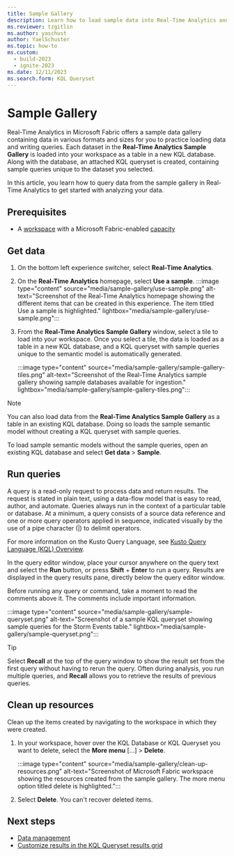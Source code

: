 ```yaml
---
title: Sample Gallery
description: Learn how to load sample data into Real-Time Analytics and explore it using sample queries in a KQL queryset.
ms.reviewer: tzgitlin
ms.author: yaschust
author: YaelSchuster
ms.topic: how-to
ms.custom:
  - build-2023
  - ignite-2023
ms.date: 12/11/2023
ms.search.form: KQL Queryset
---
```


# Sample Gallery

Real-Time Analytics in Microsoft Fabric offers a sample data gallery containing data in various formats and sizes for you to practice loading data and writing queries. Each dataset in the **Real-Time Analytics Sample Gallery** is loaded into your workspace as a table in a new KQL database. Along with the database, an attached KQL queryset is created, containing sample queries unique to the dataset you selected.

In this article, you learn how to query data from the sample gallery in Real-Time Analytics to get started with analyzing your data.

## Prerequisites

* A [workspace](../get-started/create-workspaces.md) with a Microsoft Fabric-enabled [capacity](../enterprise/licenses.md#capacity)

## Get data

1. On the bottom left experience switcher, select **Real-Time Analytics**.
1. On the **Real-Time Analytics** homepage, select **Use a sample**.
    :::image type="content" source="media/sample-gallery/use-sample.png" alt-text="Screenshot of the Real-Time Analytics homepage showing the different items that can be created in this experience. The item titled Use a sample is highlighted." lightbox="media/sample-gallery/use-sample.png":::
1. From the **Real-Time Analytics Sample Gallery** window, select a tile to load into your workspace. Once you select a tile, the data is loaded as a table in a new KQL database, and a KQL queryset with sample queries unique to the semantic model is automatically generated.

    :::image type="content" source="media/sample-gallery/sample-gallery-tiles.png" alt-text="Screenshot of the Real-Time Analytics sample gallery showing sample databases available for ingestion."  lightbox="media/sample-gallery/sample-gallery-tiles.png":::

> [!NOTE]
> You can also load data from the **Real-Time Analytics Sample Gallery** as a table in an existing KQL database. Doing so loads the sample semantic model without creating a KQL queryset with sample queries.
>
> To load sample semantic models without the sample queries, open an existing KQL database and select **Get data** > **Sample**.

## Run queries

A query is a read-only request to process data and return results. The request is stated in plain text, using a data-flow model that is easy to read, author, and automate. Queries always run in the context of a particular table or database. At a minimum, a query consists of a source data reference and one or more query operators applied in sequence, indicated visually by the use of a pipe character (|) to delimit operators.

For more information on the Kusto Query Language, see [Kusto Query Language (KQL) Overview](/azure/data-explorer/kusto/query/index?context=/fabric/context/context).

In the query editor window, place your cursor anywhere on the query text and select the **Run** button, or press **Shift** + **Enter** to run a query. Results are displayed in the query results pane, directly below the query editor window.

Before running any query or command, take a moment to read the comments above it. The comments include important information.

:::image type="content" source="media/sample-gallery/sample-queryset.png" alt-text="Screenshot of a sample KQL queryset showing sample queries for the Storm Events table." lightbox="media/sample-gallery/sample-queryset.png":::

> [!TIP]
> Select **Recall** at the top of the query window to show the result set from the first query without having to rerun the query. Often during analysis, you run multiple queries, and **Recall** allows you to retrieve the results of previous queries.

## Clean up resources

Clean up the items created by navigating to the workspace in which they were created.

1. In your workspace, hover over the KQL Database or KQL Queryset you want to delete, select the **More menu** [...] > **Delete**.

    :::image type="content" source="media/sample-gallery/clean-up-resources.png" alt-text="Screenshot of Microsoft Fabric workspace showing the resources created from the sample gallery. The more menu option titled delete is highlighted.":::

1. Select **Delete**. You can't recover deleted items.

## Next steps

* [Data management](data-management.md)
* [Customize results in the KQL Queryset results grid](customize-results.md)
